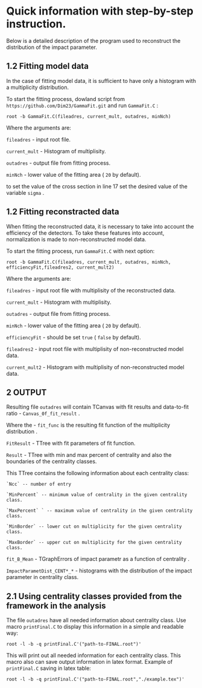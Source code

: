 # Quick information with step-by-step instruction.

Below is a detailed description of the program used to reconstruct the distribution of the impact parameter.

## 1.2 Fitting model data

In the case of fitting model data, it is sufficient to have only a histogram with a multiplicity distribution.

To start the fitting process, dowland script from `https://github.com/Dim23/GammaFit.git` and run `GammaFit.C` :

    root -b GammaFit.C(fileadres, current_mult, outadres, minNch)

Where the arguments are:

`fileadres` - input root file.

`current_mult` - Histogram of multiplisity.

`outadres` - output file from fitting process.

`minNch` - lower value of the fitting area ( `20` by default).

to set the value of the cross section in line 17 set the desired value of the variable `sigma` .

## 1.2 Fitting reconstracted data

When fitting the reconstructed data, it is necessary to take into account the efficiency of the detectors. To take these features into account, normalization is made to non-reconstructed model data.

To start the fitting process, run `GammaFit.C` with next option:

    root -b GammaFit.C(fileadres, current_mult, outadres, minNch, efficiencyFit,fileadres2, current_mult2)

Where the arguments are:

`fileadres` - input root file with multiplisity of the reconstructed data.

`current_mult` - Histogram with multiplisity.

`outadres` - output file from fitting process.

`minNch` - lower value of the fitting area ( `20` by default).

`efficiencyFit` - should be set `true` ( `false` by default).

`fileadres2` - input root file with multiplisity of non-reconstructed model data.

`current_mult2` - Histogram with multiplisity of non-reconstructed model data.

## 2 OUTPUT

Resulting file `outadres` will contain TCanvas with fit results and data-to-fit ratio - `Canvas_0f_fit_result` .

 Where the - `fit_func` is the resulting fit function of the multiplicity distribution .

`FitResult` - TTree with fit parameters of fit function.

`Result` - TTree with min and max percent of centrality and also the boundaries of the centrality classes.

This TTree contains the following information about each centrality class:

    `Ncc` -- number of entry

    `MinPercent` -- minimum value of centrality in the given centrality class.

    `MaxPercent` ` -- maximum value of centrality in the given centrality class.

    `MinBorder` -- lower cut on multiplicity for the given centrality class.

    `MaxBorder` -- upper cut on multiplicity for the given centrality class.

`fit_B_Mean` - TGraphErrors of impact parametr as a function of centrality .

`ImpactParametDist_CENT*_*` - histograms with the distribution of the impact parameter in centrality class.

## 2.1 Using centrality classes provided from the framework in the analysis

The file `outadres` have all needed information about centrality class.
Use macro `printFinal.C` to display this information in a simple and readable way:

 `root -l -b -q printFinal.C'("path-to-FINAL.root")'`

This will print out all needed information for each centrality class.
This macro also can save output information in latex format.
Example of `printFinal.C` saving in latex table:

 `root -l -b -q printFinal.C'("path-to-FINAL.root","./example.tex")'`
